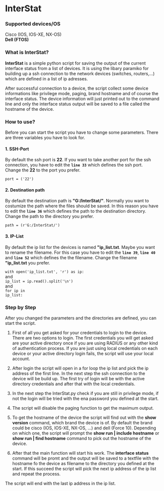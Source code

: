 # InterStat

<b><h3>Supported devices/OS</h3></b>
Cisco (IOS, IOS-XE, NX-OS)<br>
<b>Dell (FTOS)</b> 


<b><h3>What is InterStat?</h3></b>
<b>InterStat</b> is a simple python script for saving the output of the current interface status from a list of devices. It is using the libary paramiko for building up a ssh connection to the network devices (switches, routers,...) which are defined in a list of ip adresses.

After successful connection to a device, the script collect some device informations like privilege mode, paging, brand hostname and of course the interface status. The device information will just printed out to the command line and only the interface status output will be saved to a file called the hostname of the device.


<b><h3>How to use?</h3></b>
Before you can start the script you have to change some parameters. There are three variables you have to look for.

<b><h4>1. SSH-Port </h4></b>
By default the ssh port is <b>22</b>. If you want to take another port for the ssh connection, you have to edit the <code><b>line 33</b></code> which defines the ssh port. Change the <b>22</b> to the port you prefer.

<code>port = ('22')</code>

<b><h4>2. Destination path </h4></b>
By default the destination path is <b>"G:/InterStat/"</b>. Normally you want to costumize the path where the files should be saved. In this reason you have to edit the <code><b>line 36</b></code> which defines the path to the destination directory. Change the path to the directory you prefer.

<code>path = (r'G:/InterStat/')</code>

<b><h4>3. IP-List </h4></b>
By default the ip list for the devices is named <b>"ip_list.txt</b>. Maybe you want to rename the filename. For this case you have to edit the <code><b>line 39</b></code>, <code><b>line 40</b></code> and <code><b>line 52</b></code> which defines the the filename. Change the filename <b>"ip_list.txt</b> you prefer.

<code>with open('ip_list.txt', 'r') as ip:</code><br>
and<br>
<code>ip_list = ip.read().split('\n')</code><br>
and<br>
<code>for ip in ip_list:</code><br>


<b><h3>Step by Step</h3></b>
After you changed the parameters and the directories are defined, you can start the script.

1. First of all you get asked for your credentials to login to the device. There are two options to login. The first credentials you will get asked are your active directory once if you are using RADIUS or any other kind of authentication process. If you are just using local credentials on each device or your active directory login fails, the script will use your local account.  

2. After login the script will open in a for loop the ip list and pick the ip address of the first line. In the next step the ssh connection to the device will be build up. The first try of login will be with the active directory credentials and after that with the local credentials. 

3. In the next step the InterStat.py check if you are still in privilege mode, if not the login will be tried with the ena password you defined at the start.

4. The script will disable the paging function to get the maximum output.

5. To get the hostname of the device the script will find out with the <b>show version</b> command, which brand the device is of. By default the brand could be cisco (IOS, IOS-XE, NX-OS, ...) and dell (Force 10). Depending on which one, the script will prompt the <b>show run | include hostname</b> or <b>show run | find hostname</b> command to pick out the hostname of the device.

6. After that the main function will start his work. The <b>interface status</b> command will be promt and the output will be saved to a textfile with the hostname fo the device as filename to the directory you defined at the start. If this succeed the script will pick the next ip address of the ip list and repeat the process.

The script will end with the last ip address in the ip list.
